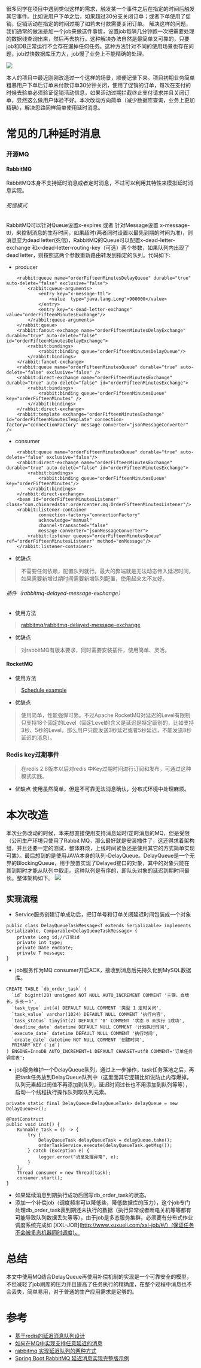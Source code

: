  很多同学在项目中遇到类似这样的需求，触发某一个事件之后在指定的时间后触发其它事件。比如说用户下单之后，如果超过30分支关闭订单；或者下单使用了促销，促销活动在指定的时间过期了如若未付款需要关闭订单。 解决这样的问题，我们通常的做法是加一个job来做这件事情，设置job每隔几分钟跑一次把需要处理的数据线查询出来，然后再去执行。这种解决办法自然是最简单又可靠的，只要job和DB正常运行不会存在漏掉任何任务。这种方法针对不同的使用场景也存在问题，job过快数据库压力大，job慢了业务上不能精确的处理。

![](https://github.com/moxingwang/resource/blob/master/image/%E6%B6%88%E6%81%AF%E5%BB%B6%E8%BF%9F%E6%94%B9%E9%80%A0%E5%89%8D.jpg?raw=true)

 本人的项目中最近刚刚改造过一个这样的场景，顺便记录下来。项目初期业务简单粗暴用户下单后订单未付款订单30分钟关闭，使用了促销的订单，每次在支付的时候去验单必须验证促销活动信息，如果活动过期拦截终止支付请求并且关闭订单，显然这么做用户体验不好。本次改动方向简单（减少数据库查询，业务上更加精确），解决思路同样简单使用延时消息。

# 常见的几种延时消息
### 开源MQ
#### RabbitMQ
 RabbitMQ本身不支持延时消息或者定时消息，不过可以利用其特性来模拟延时消息实现。

###### 死信模式
 RabbitMQ可以针对Queue设置x-expires 或者 针对Message设置 x-message-ttl，来控制消息的生存时间，如果超时(两者同时设置以最先到期的时间为准)，则消息变为dead letter(死信)，RabbitMQ的Queue可以配置x-dead-letter-exchange 和x-dead-letter-routing-key（可选）两个参数，如果队列内出现了dead letter，则按照这两个参数重新路由转发到指定的队列。代码如下:

* producer
````
    <rabbit:queue name="orderFifteenMinutesDelayQueue" durable="true" auto-delete="false" exclusive="false">
        <rabbit:queue-arguments>
            <entry key="x-message-ttl">
                <value  type="java.lang.Long">900000</value>
            </entry>
            <entry key="x-dead-letter-exchange" value="orderFifteenMinutesExchange"/>
        </rabbit:queue-arguments>
    </rabbit:queue>
    <rabbit:fanout-exchange name="orderFifteenMinutesDelayExchange" durable="true" auto-delete="false" id="orderFifteenMinutesDelayExchange">
        <rabbit:bindings>
            <rabbit:binding queue="orderFifteenMinutesDelayQueue"/>
        </rabbit:bindings>
    </rabbit:fanout-exchange>
    <rabbit:queue name="orderFifteenMinutesQueue" durable="true" auto-delete="false" exclusive="false" />
    <rabbit:direct-exchange name="orderFifteenMinutesExchange" durable="true" auto-delete="false" id="orderFifteenMinutesExchange">
        <rabbit:bindings>
            <rabbit:binding queue="orderFifteenMinutesQueue" key="orderFifteenMinutes" />
        </rabbit:bindings>
    </rabbit:direct-exchange>
    <rabbit:template exchange="orderFifteenMinutesExchange" id="orderFifteenMinutesTemplate" connection-factory="connectionFactory" message-converter="jsonMessageConverter" />

````
* consumer
````
    <rabbit:queue name="orderFifteenMinutesQueue" durable="true" auto-delete="false" exclusive="false"/>
    <rabbit:direct-exchange name="orderFifteenMinutesExchange" durable="true" auto-delete="false" id="orderFifteenMinutesExchange">
        <rabbit:bindings>
            <rabbit:binding queue="orderFifteenMinutesQueue" key="orderFifteenMinutes"/>
        </rabbit:bindings>
    </rabbit:direct-exchange>
    <bean id="orderFifteenMinutesListener" class="com.chinaredstar.ordercenter.mq.OrderFifteenMinutesListener"/>
    <rabbit:listener-container
            connection-factory="connectionFactory"
            acknowledge="manual"
            channel-transacted="false"
            message-converter="jsonMessageConverter">
        <rabbit:listener queues="orderFifteenMinutesQueue" ref="orderFifteenMinutesListener" method="onMessage"/>
    </rabbit:listener-container>
````

* 优缺点
> 不需要任何依赖，配置队列就行。最大的弊端就是无法动态传入延迟时间，如果需要新增过期时间需要新增队列配置，使用起来太不友好。

###### 插件（rabbitmq-delayed-message-exchange）
* 使用方法
> [rabbitmq/rabbitmq-delayed-message-exchange](https://github.com/rabbitmq/rabbitmq-delayed-message-exchange)
* 优缺点
> 对rabbitMQ有版本要求，同时需要安装插件，使用简单、灵活。
#### RocketMQ
* 使用方法
> [Schedule example](http://rocketmq.apache.org/docs/schedule-example/)
* 优缺点
> 使用简单，性能强悍可靠。不过Apache RocketMQ对延迟的Level有限制只支持18个固定的Level（固定Level的含义是延迟是特定级别的，比如支持3秒、5秒的Level，那么用户只能发送3秒延迟或者5秒延迟，不能发送8秒延迟的消息）。
### Redis key过期事件
> 在redis 2.8版本以后对redis 中Key过期时间进行订阅和发布，可通过这种模式实践。
* 优缺点
 使用虽然简单，但是不可靠无法消息确认，分布式环境中处理麻烦。

# 本次改造
 本次业务改动的时候，本来想直接使用支持消息延时/定时消息的MQ，但是受限（公司生产环境只使用了Rabbit MQ，那么最好就是安装插件了，这还得求着架构组，并且还要一定的测试，整体麻烦，上线时间紧急还是使用其它的方式简单实现可靠）。最后想到的是使用JAVA本身的队列-DelayQueue。DelayQueue是一个无界的BlockingQueue，用于放置实现了Delayed接口的对象，其中的对象只能在其到期时才能从队列中取走。这种队列是有序的，即队头对象的延迟到期时间最长。整体架构如下。
![](https://github.com/moxingwang/resource/blob/master/image/%E6%B6%88%E6%81%AF%E5%BB%B6%E8%BF%9F%E6%94%B9%E9%80%A0%E5%90%8E.jpg?raw=true)
## 实现流程
* Service服务创建订单成功后，把订单号和订单关闭延迟时间包装成一个对象
````
public class DelayQueueTaskMessage<T extends Serializable> implements Serializable, Comparable<DelayQueueTaskMessage> {
    private Long id;//订单id
    private int type;
    private Date endDate;
    private T message;
}
````
* job服务作为MQ consumer开启ACK，接收到消息后先持久化到MySQL数据库。
````
CREATE TABLE `db_order_task` (
  `id` bigint(20) unsigned NOT NULL AUTO_INCREMENT COMMENT '主键，自增长，步长＝1',
  `task_type` int(4) DEFAULT NULL COMMENT '类型 1 定时关闭',
  `task_value` varchar(1024) DEFAULT NULL COMMENT '执行内容',
  `task_status` tinyint(2) DEFAULT '0' COMMENT '状态 0 未执行 1成功',
  `deadline_date` datetime DEFAULT NULL COMMENT '计划执行时间',
  `execute_date` datetime DEFAULT NULL COMMENT '执行时间',
  `create_date` datetime NOT NULL COMMENT '创建时间',
  PRIMARY KEY (`id`)
) ENGINE=InnoDB AUTO_INCREMENT=1 DEFAULT CHARSET=utf8 COMMENT='订单任务调度表';
````
* job服务维护一个DelayQueue队列，通过上一步操作，task任务落地之后，再把task任务放到DelayQueue队列中（这里面其它逻辑比如说防止内存爆掉，队列元素超过阀值不再添加到队列，延迟时间过长也不用添加到队列等等），启动一个线程执行操作队列取队列元素。
````
private static final DelayQueue<DelayQueueTask> delayQueue = new DelayQueue<>();

@PostConstruct
public void init() {
    Runnable task = () -> {
        try {
            DelayQueueTask delayQueueTask = delayQueue.take();
            orderTaskService.execute(delayQueueTask.getMsg());
        } catch (Exception e) {
            logger.error("消息处理异常", e);
        }
    };
    Thread consumer = new Thread(task);
    consumer.start();
}
````
* 如果延续消息到期执行成功后回写db_order_task的状态。
* 添加一个补偿job（调度频率可以降低些，降低数据库的压力），这个job专门处理db_order_task表到期还未执行的数据（执行异常或者断电关机等等都有可能导致队列数据丢失等等），由于job是多态服务集群，必须要有分布式作业调度系统完成如 [XXL-JOB](http://www.xuxueli.com/xxl-job/#/）(保证任务不会被多态机器同时调度)。


# 总结
 本文中使用MQ结合DelayQueue再使用补偿机制的实现是一个可靠安全的模型，不但减轻了job刷库的压力并且提高了任务执行的精确度，在整个过程中消息也不会丢失，简单易用，对于普通的生产应用需求是足够的。

# 参考
* [基于redis的延迟消息队列设计](https://www.cnblogs.com/peachyy/p/7398430.html)
* [如何在MQ中实现支持任意延迟的消息](https://www.cnblogs.com/luckcs/articles/8202380.html)
* [rabbitmq 实现延迟队列的两种方式](https://blog.csdn.net/u014308482/article/details/53036770)
* [Spring Boot RabbitMQ 延迟消息实现完整版示例](https://www.jb51.net/article/139457.htm)